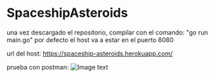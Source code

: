 # SpaceshipAsteroids


una vez descargado el repositorio, compilar con el comando: "go run main.go"
por defecto el host va a estar en el puerto 8080

url del host: https://spaceship-asteroids.herokuapp.com/

prueba con postman: ![Image text](https://github.com//AgusRoj4s/SpaceshipAsteroids/master/pruebaPostMan.JPG)



